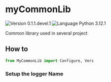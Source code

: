 # myCommonLib
![Version 0.1.1.devel.1](https://img.shields.io/badge/version-0.1.1.devel.1-blue?style=plastic)
![Language Python 3.12.1](https://img.shields.io/badge/python-3.12.1-orange?style=plastic&logo=python)

Common library used in several project

## How to

```python
from MyCommonLib import Configure, Vers
```

### Setup the logger Name